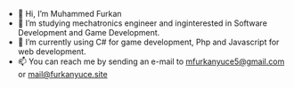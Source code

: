 - 👋 Hi, I’m Muhammed Furkan
- 👀 I’m studying mechatronics engineer and inginterested in Software Development and Game Development.
- 🌱 I’m currently using C# for game development, Php and Javascript for web development.
- 📫 You can reach me by sending an e-mail to mfurkanyuce5@gmail.com or mail@furkanyuce.site

<!---
RedLighterr/RedLighterr is a ✨ special ✨ repository because its `README.md` (this file) appears on your GitHub profile.
You can click the Preview link to take a look at your changes.
--->

